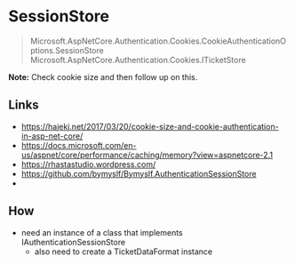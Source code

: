 # SessionStore
> Microsoft.AspNetCore.Authentication.Cookies.CookieAuthenticationOptions.SessionStore
> Microsoft.AspNetCore.Authentication.Cookies.ITicketStore

**Note:** Check cookie size and then follow up on this.

## Links
- https://hajekj.net/2017/03/20/cookie-size-and-cookie-authentication-in-asp-net-core/
- https://docs.microsoft.com/en-us/aspnet/core/performance/caching/memory?view=aspnetcore-2.1
- https://rhastastudio.wordpress.com/
- https://github.com/bymyslf/Bymyslf.AuthenticationSessionStore
-

## How
- need an instance of a class that implements IAuthenticationSessionStore
	- also need to create a TicketDataFormat instance
